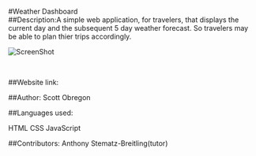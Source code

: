#Weather Dashboard
<br />
##Description:A simple web application, for travelers, that displays the current day and the subsequent 5 day weather forecast. So travelers may be able to plan thier trips accordingly.

![ScreenShot](https://user-images.githubusercontent.com/98435396/168194621-9d5be04d-3830-40f8-af5c-bb89daceac74.png)

<br />

##Website link:

##Author: Scott Obregon

##Languages used:

HTML
CSS
JavaScript

##Contributors: Anthony Stematz-Breitling(tutor)
